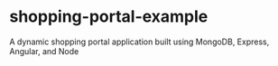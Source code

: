 # shopping-portal-example
A dynamic shopping portal application built using MongoDB, Express, Angular, and Node
